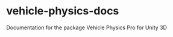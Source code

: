 vehicle-physics-docs
====================

Documentation for the package Vehicle Physics Pro for Unity 3D
